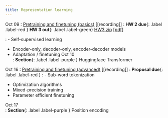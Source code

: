 ```yaml
---
title: Representation learning 
---
```


Oct 09
: [Pretraining and finetuning (basics)]() [[recording]]
  : **HW 2 due**{: .label .label-red }
    **HW 3 out**{: .label .label-green} [HW3 zip](https://github.com/nyu-cs2590/course-material/blob/gh-pages/fall2024/assignment/hw3/hw3.zip?raw=true) [[pdf]](https://nyu-cs2590.github.io/course-material/fall2024/assignment/hw3/hw3.pdf)

: - Self-supervised learning
  - Encoder-only, decoder-only, encoder-decoder models
  - Adaptation / finetuning 
Oct 10           
: **Section**{: .label .label-purple } Huggingface Transformer

Oct 16
: [Pretraining and finetuning (advanced)]() [[recording]]
  : **Proposal due**{: .label .label-red }
: - Sub-word tokenization 
  - Optimization algorithms
  - Mixed-precision training
  - Parameter efficient finetuning 

Oct 17           
: **Section**{: .label .label-purple } Position encoding 
